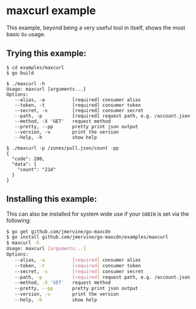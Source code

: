 maxcurl example
===============

This example, beyond being a very useful tool in itself, shows the most basic `Do` usage.

Trying this example:
--------------------

```
$ cd examples/maxcurl
$ go build

$ ./maxcurl -h
Usage: maxcurl [arguments...]
Options:
   --alias, -a          [required] consumer alias
   --token, -t          [required] consumer token
   --secret, -s         [required] consumer secret
   --path, -p           [required] request path, e.g. /account.json
   --method, -X 'GET'   request method
   --pretty, --pp       pretty print json output
   --version, -v        print the version
   --help, -h           show help

$ ./maxcurl -p /zones/pull.json/count -pp
{
  "code": 200,
  "data": {
    "count": "214"
  }
}
```

Installing this example:
------------------------

This can also be installed for system wide use if your `GOBIN` is set via the following:

```bash
$ go get github.com/jmervine/go-maxcdn
$ go install github.com/jmervine/go-maxcdn/examples/maxcurl
$ maxcurl -h
Usage: maxcurl [arguments...]
Options:
   --alias, -a          [required] consumer alias
   --token, -t          [required] consumer token
   --secret, -s         [required] consumer secret
   --path, -p           [required] request path, e.g. /account.json
   --method, -X 'GET'   request method
   --pretty, --pp       pretty print json output
   --version, -v        print the version
   --help, -h           show help
```

